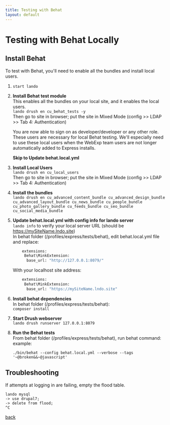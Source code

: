 ```yaml
---
title: Testing with Behat
layout: default
---
```


# Testing with Behat Locally

## Install Behat

To test with Behat, you'll need to enable all the bundles and install local users.

1. ```start lando```

1. **Install Behat test module** <br/>
   This enables all the bundles on your local site, and it enables the local users. <br/>
   ```lando drush en cu_behat_tests -y``` <br />
   Then go to site in browser; put the site in Mixed Mode (config >> LDAP >> Tab 4: Authentication)

   You are now able to sign on as developer/developer or any other role. These users are necessary for local Behat testing. We'll especially need to use these local users when the WebExp team users are not longer automatically added to Express installs.

   **Skip to Update behat.local.yml**

1. **Install Local Users** <br />
   ```lando drush en cu_local_users``` <br />
   Then go to site in browser; put the site in Mixed Mode (config >> LDAP >> Tab 4: Authentication) <br />

1. **Install the bundles** <br />
   ```lando drush en cu_advanced_content_bundle cu_advanced_design_bundle cu_advanced_layout_bundle cu_news_bundle cu_people_bundle cu_photo_gallery_bundle cu_feeds_bundle cu_seo_bundle cu_social_media_bundle```

1. **Update behat.local.yml with config info for lando server** <br />
   ```lando info``` to verify your local server URL (should be https://mySiteName.lndo.site)<br />
   In behat folder (/profiles/express/tests/behat), edit behat.local.yml file and replace:

      ```bash
          extensions:
           Behat\MinkExtension:
            base_url: "http://127.0.0.1:8079/"
      ```

      With your localhost site address:

      ```bash
          extensions:
           Behat\MinkExtension:
            base_url: "https://mySiteName.lndo.site"
      ```

1. **Install behat dependencies** <br />
   In behat folder (/profiles/express/tests/behat): <br />
  ```composer install```

1. **Start Drush webserver** <br />
         ```lando drush runserver 127.0.0.1:8079```

1. **Run the Behat tests** <br />
   From behat folder (/profiles/express/tests/behat), run behat command: <br />
   example: <br />
   ```
   ./bin/behat --config behat.local.yml --verbose --tags '~@broken&&~@javascript'
   ```

## Troubleshooting

If attempts at logging in are failing, empty the flood table.
```
lando mysql
-> use drupal7;
-> delete from flood;
^C
```



[back](./)
